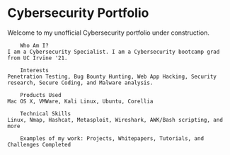 # Cybersecurity Portfolio

Welcome to my unofficial Cybersecurity portfolio under construction. 

        Who Am I?
    I am a Cybersecurity Specialist. I am a Cybersecurity bootcamp grad from UC Irvine '21.

        Interests
    Penetration Testing, Bug Bounty Hunting, Web App Hacking, Security research, Secure Coding, and Malware analysis.

        Products Used
    Mac OS X, VMWare, Kali Linux, Ubuntu, Corellia

        Technical Skills
    Linux, Nmap, Hashcat, Metasploit, Wireshark, AWK/Bash scripting, and more

        Examples of my work: Projects, Whitepapers, Tutorials, and Challenges Completed
  